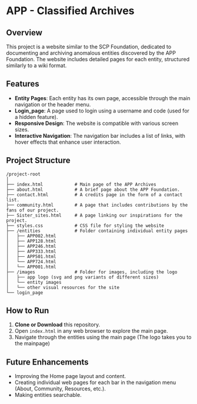 # APP - Classified Archives

## Overview
This project is a website similar to the SCP Foundation, dedicated to documenting and archiving anomalous entities discovered by the APP Foundation. The website includes detailed pages for each entity, structured similarly to a wiki format.

## Features
- **Entity Pages**: Each entity has its own page, accessible through the main navigation or the header menu.
- **Login_page**: A page used to login using a username and code (used for a hidden feature).
- **Responsive Design**: The website is compatible with various screen sizes.
- **Interactive Navigation**: The navigation bar includes a list of links, with hover effects that enhance user interaction.

## Project Structure

```
/project-root
│
├── index.html            # Main page of the APP Archives
├── about.html            # A brief page about the APP Foundation.
├── contact.html          # A credits page in the form of a contact list.
├── community.html        # A page that includes contributions by the fans of our project.
├── Sister_sites.html     # A page linking our inspirations for the project.
├── styles.css            # CSS file for styling the website 
├── /entities             # Folder containing individual entity pages
│   ├── APP002.html
│   ├── APP128.html
│   ├── APP246.html
│   ├── APP333.html
│   ├── APP501.html
│   └── APP724.html
│   └── APP001.html
├── /images               # Folder for images, including the logo
│   ├── app logo (svg and png variants of different sizes)
│   └── entity images
│   └── other visual resources for the site
└── login_page 
```

## How to Run
1. **Clone or Download** this repository.
2. Open `index.html` in any web browser to explore the main page.
3. Navigate through the entities using the main page (The logo takes you to the mainpage)

## Future Enhancements
- Improving the Home page layout and content.
- Creating individual web pages for each bar in the navigation menu (About, Community, Resources, etc.).
- Making entities searchable.

